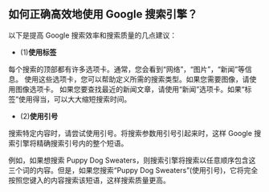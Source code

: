 ## 如何正确高效地使用 Google 搜索引擎？

以下是提高 Google 搜索效率和搜索质量的几点建议：

* (1)**使用标签**

每个搜索的顶部都有许多选项卡。通常，您会看到“网络”，“图片”，“新闻”等信息。 使用这些选项卡，您可以帮助定义所需的搜索类型。如果您需要图像，请使用图像选项卡。 如果您要查找最近的新闻文章，请使用“新闻”选项卡。如果“标签”使用得当，可以大大缩短搜索时间。

* (2)**使用引号**

搜索特定内容时，请尝试使用引号。将搜索参数用引号引起来时，这样 Google 搜索引擎将精确搜索引号内的整个短语。

例如，如果想搜索 Puppy Dog Sweaters，则搜索引擎将搜索以任意顺序包含这三个词的内容。但是，如果您搜索“Puppy Dog Sweaters”(使用引号)，它将完全按照您键入的内容搜索该短语，这样搜索质量更高。

